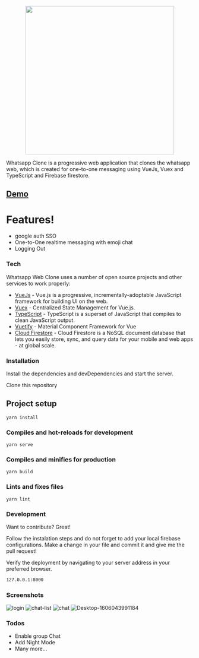 <p align="center"><img src="https://i.pinimg.com/originals/e3/1b/75/e31b752875679b64fce009922f9f0dda.gif" alt="" width="400px"/></p>

Whatsapp Clone is a progressive web application that clones the whatsapp web, which is created for one-to-one messaging using VueJs, Vuex and TypeScript and Firebase firestore.

## [Demo](https://whatsgram-1dc4e.web.app/)

# Features!

  - google auth SSO
  - One-to-One realtime messaging with emoji chat
  - Logging Out

### Tech

Whatsapp Web Clone uses a number of open source projects and other services to work properly:

* [VueJs](https://github.com/vuejs/vue) - Vue.js is a progressive, incrementally-adoptable JavaScript framework for building UI on the web.
* [Vuex](https://github.com/vuejs/vuex) - Centralized State Management for Vue.js.
* [TypeScript](https://github.com/microsoft/TypeScript) - TypeScript is a superset of JavaScript that compiles to clean JavaScript output.
* [Vuetify](https://github.com/vuetifyjs/vuetify) - Material Component Framework for Vue
* [Cloud Firestore](https://firebase.google.com/) - Cloud Firestore is a NoSQL document database that lets you easily store, sync, and query data for your mobile and web apps - at global scale. 


### Installation

Install the dependencies and devDependencies and start the server.

Clone this repository
## Project setup
```
yarn install
```

### Compiles and hot-reloads for development
```
yarn serve
```

### Compiles and minifies for production
```
yarn build
```

### Lints and fixes files
```
yarn lint
```

### Development

Want to contribute? Great!

Follow the instalation steps and do not forget to add your local firebase configurations.
Make a change in your file and commit it and give me the pull request!

Verify the deployment by navigating to your server address in your preferred browser.

```sh
127.0.0.1:8000
```

### Screenshots

![login](https://user-images.githubusercontent.com/38497682/99902368-634b2700-2ce3-11eb-85da-2def830354ba.png)
![chat-list](https://user-images.githubusercontent.com/38497682/99902371-67774480-2ce3-11eb-9ea5-1a0641f77e4d.png)
![chat](https://user-images.githubusercontent.com/38497682/99902374-69d99e80-2ce3-11eb-8421-ad8826a424c0.png)
![Desktop-1606043991184](https://user-images.githubusercontent.com/38497682/99902502-50852200-2ce4-11eb-868f-35e76ad1bdc1.gif)


### Todos

 - Enable group Chat
 - Add Night Mode
 - Many more...

